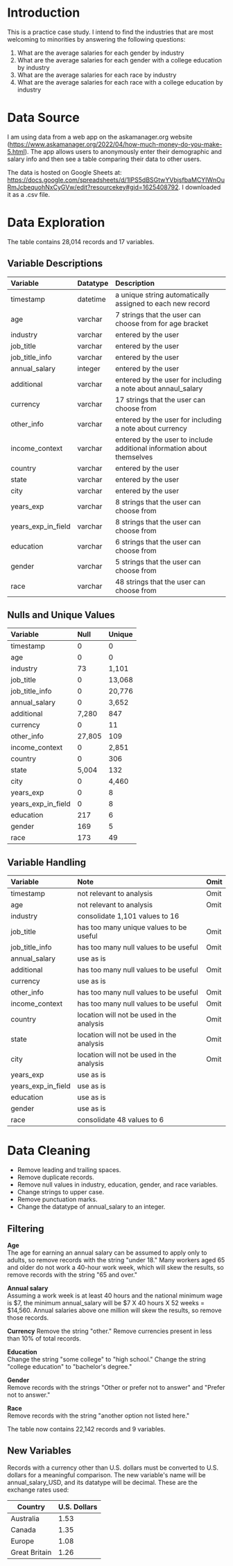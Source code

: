 # Introduction
This is a practice case study. I intend to find the industries that are most welcoming to minorities by answering the following questions:
1. What are the average salaries for each gender by industry
2. What are the average salaries for each gender with a college education by industry 
3. What are the average salaries for each race by industry
4. What are the average salaries for each race with a college education by industry 


# Data Source
I am using data from a web app on the askamanager.org website (https://www.askamanager.org/2022/04/how-much-money-do-you-make-5.html). The app allows users to anonymously enter their demographic and salary info and then see a table comparing their data to other users.

The data is hosted on Google Sheets at: https://docs.google.com/spreadsheets/d/1IPS5dBSGtwYVbjsfbaMCYIWnOuRmJcbequohNxCyGVw/edit?resourcekey#gid=1625408792. I downloaded it as a .csv file.


# Data Exploration
The table contains 28,014 records and 17 variables.

## Variable Descriptions
| Variable           | Datatype | Description |
| :---               | :---     | :--- |
| timestamp          | datetime | a unique string automatically assigned to each new record
| age                | varchar   | 7 strings that the user can choose from for age bracket
| industry           | varchar   | entered by the user
| job_title          | varchar   | entered by the user
| job_title_info     | varchar   | entered by the user
| annual_salary      | integer  | entered by the user
| additional         | varchar   | entered by the user for including a note about annaul_salary
| currency           | varchar   | 17 strings that the user can choose from 
| other_info         | varchar   | entered by the user for including a note about currency
| income_context     | varchar   | entered by the user to include additional information about themselves
| country            | varchar   | entered by the user
| state              | varchar   | entered by the user
| city               | varchar   | entered by the user
| years_exp          | varchar   | 8 strings that the user can choose from
| years_exp_in_field | varchar   | 8 strings that the user can choose from
| education          | varchar   |  6 strings that the user can choose from
| gender             | varchar   |  5 strings that the user can choose from
| race               | varchar   |  48 strings that the user can choose from

## Nulls and Unique Values
| Variable           | Null     | Unique  |
| :---| :--- | :--- |
| timestamp          | 0        | 0            |
| age                | 0        | 0            |
| industry           | 73       | 1,101        |
| job_title          | 0        | 13,068       |
| job_title_info     | 0        | 20,776       |
| annual_salary      | 0        | 3,652        |
| additional         | 7,280    | 847          |
| currency           | 0        | 11           |
| other_info         | 27,805   | 109          |
| income_context     | 0        | 2,851        |
| country            | 0        | 306          |
| state              | 5,004    | 132          |
| city               | 0        | 4,460        |
| years_exp          | 0        | 8            |
| years_exp_in_field | 0        | 8            |
| education          | 217      | 6            |
| gender             | 169      | 5            |
| race               | 173      | 49           |

## Variable Handling
| Variable           | Note                                      | Omit|
| :--- | :--- | :--- |
| timestamp          | not relevant to analysis                  | Omit|
| age                | not relevant to analysis                  | Omit|
| industry           | consolidate 1,101 values to 16            ||
| job_title          | has too many unique values to be useful   | Omit|
| job_title_info     | has too many null values to be useful     | Omit|
| annual_salary      | use as is                                 ||
| additional         | has too many null values to be useful     | Omit|
| currency           | use as is                                 ||
| other_info         | has too many null values to be useful     | Omit|
| income_context     | has too many null values to be useful     | Omit|
| country            | location will not be used in the analysis | Omit|
| state              | location will not be used in the analysis | Omit|
| city               | location will not be used in the analysis | Omit|
| years_exp          | use as is                                 ||
| years_exp_in_field | use as is                                 ||
| education          | use as is                                 ||
| gender             | use as is                                 ||
| race               | consolidate 48 values to 6                ||

# Data Cleaning
- Remove leading and trailing spaces.
- Remove duplicate records.
- Remove null values in industry, education, gender, and race variables.
- Change strings to upper case.
- Remove punctuation marks.
- Change the datatype of annual_salary to an integer.

## Filtering
**Age**  
The age for earning an annual salary can be assumed to apply only to adults, so remove records with the string "under 18."
Many workers aged 65 and older do not work a 40-hour work week, which will skew the results, so remove records with the string "65 and over."

**Annual salary**  
Assuming a work week is at least 40 hours and the national minimum wage is $7, the minimum annual_salary will be  $7 X 40 hours X 52 weeks = $14,560.
Annual salaries above one million will skew the results, so remove those records.

**Currency**
Remove the string "other."
Remove currencies present in less than 10% of total records.

**Education**  
Change the string "some college" to "high school."
Change the string "college education" to "bachelor's degree."

**Gender**   
Remove records with the strings "Other or prefer not to answer" and "Prefer not to answer."

**Race**   
Remove records with the string "another option not listed here."

The table now contains 22,142 records and 9 variables.

## New Variables
Records with a currency other than U.S. dollars must be converted to U.S. dollars for a meaningful comparison. The new variable's name will be annual_salary_USD, and its datatype will be decimal. These are the exchange rates used:

| Country       | U.S. Dollars |
|---------------|--------------|
| Australia     | 1.53         |
| Canada        | 1.35         |
| Europe        | 1.08         |
| Great Britain | 1.26         |
